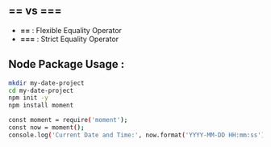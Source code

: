 ## == vs ===

- **==** : Flexible Equality Operator  
- **===** : Strict Equality Operator

## Node Package Usage : 
```bash
mkdir my-date-project
cd my-date-project
npm init -y
npm install moment
```

```bash
const moment = require('moment');
const now = moment();
console.log('Current Date and Time:', now.format('YYYY-MM-DD HH:mm:ss'));
```